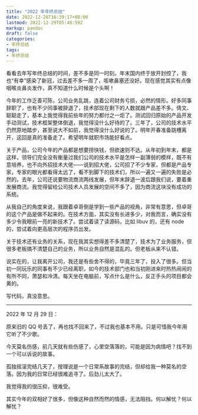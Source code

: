 ```yaml
---
title: "2022 年年终总结"
date: 2022-12-28T16:39:17+08:00
lastmod: 2022-12-29T05:48:59Z
markup: pandoc
draft: false
categories:
- 年终总结
tags:
- 年终总结
---
```


看看去年写年终总结的时间，差不多是同一时刻。年末国内终于放开封控了，我也“有幸”感染了新冠，过去差不多一周了，咳嗽鼻塞还没好。现在感觉其实有点像咽喉炎鼻炎发作，真不知道什么时候是个头啊！

今年的工作乏善可陈，公司业务乱跳，连着公司财务亏损，必然的情形。好多同事辞职了，也有不少同事被辞退了，技术部现在剩下的人数就跟产品差不多。倩文、聪聪走了，基本上我觉得我前些年的努力都付之一炬了。测试回归原始的产品开发手动测试，技术框架整体倒退，我觉得没什么好待的了。三年了，公司的技术水平仍然原地踏步，甚至说大不如前，我觉得没什么好说的了。明年开春准备跳槽离开，这回是真的准备走了。希望明年就职市场能好看点。

关于产品，公司今年的产品都是想要捞快钱，但欲速则不达。从年初到年末，都是这样，领导们完全没有衡量过我们公司的技术水平是怎样一副薄弱的模样，既不有意培养，也不向外招技术大佬——说到招大佬，公司招了不少专家，但都是产品专家，专家的眼光都看得太远了，看不到脚下的技术们，所以一遍又一遍的失败是必然的。去年，公司还说要物流商流两线发展，但年末辞退一波后跟我们说，要着重发展商流。我觉得留给公司技术人员发展的空间不多了，因为商流这块没有成功的系统。

从我自己的角度来说，我跟着卓哥倒是学到一些产品的视角，非常有意思，但卓哥的这个产品是做不起来的。在技术方面，其实没有长进多少，对我而言，确实没有多少令我眼前一亮的新技术了。尝试着读了读源码，比如 libuv 的，还有 node 的，尝试着向更高层次的程序员出发。

关于技术还有业务的关系，现在我其实想得差不多清楚了，技术为了业务服务，但很多老板搞不清楚自己的业务，所以业务自然是混乱的。但老板从来不认错。

说实在的，让我离开公司，我还是有些舍不得的，毕竟三年了，投入了很多。但当初一同玩乐的同事有不少已经离职，如今的技术部门也和当初刚进来时热热闹闹的有所不同，萧瑟和冷清。每天坐在电脑前，写点什么是什么，反正手头的项目都会黄的。

写代码，真没意思。

---

2022 年 12 月 29 日：

原来旧的 QQ 号丢了，再也找不回来了，不过我也基本不用。只是可惜我今年用它听了不少歌。

今天莫名伤感，前几天就有些伤感了，心里空落落的，可能是因为病情吧？找不到一个可以诉说的故事。

孤独摇滚完结几天了，按理说是一个日常系故事的完结，但却给我一种莫名的空落。因为我的日常已经很难追寻了。后劲儿太大了。

我觉得我的很压抑，很难受。

其实今年的双相好了很多，但像这种自然而然的情感，无法阻挡。何以解忧？何以解忧？

